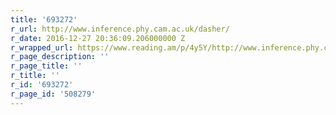 ```yaml
---
title: '693272'
r_url: http://www.inference.phy.cam.ac.uk/dasher/
r_date: 2016-12-27 20:36:09.206000000 Z
r_wrapped_url: https://www.reading.am/p/4y5Y/http://www.inference.phy.cam.ac.uk/dasher/
r_page_description: ''
r_page_title: ''
r_title: ''
r_id: '693272'
r_page_id: '508279'
---
```


